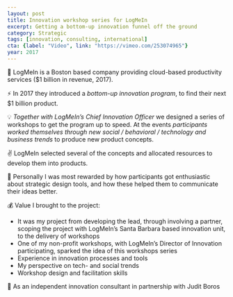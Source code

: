 ```yaml
---
layout: post
title: Innovation workshop series for LogMeIn
excerpt: Getting a bottom-up innovation funnel off the ground
category: Strategic
tags: [innovation, consulting, international]
cta: {label: "Video", link: "https://vimeo.com/253074965"}
year: 2017
---
```


🏢 LogMeIn is a Boston based company providing cloud-based productivity services ($1 billion in revenue, 2017). 

⚡ In 2017 they introduced a *bottom-up innovation program*, to find their next $1 billion product. 

💡 *Together with LogMeIn’s Chief Innovation Officer* we designed a series of workshops to get the program up to speed. At the events *participants worked themselves through new social / behavioral / technology and business trends* to produce new product concepts. 

✌️ LogMeIn selected several of the concepts and allocated resources to develop them into products.  

💙 Personally I was most rewarded by how participants got enthusiastic about strategic design tools, and how these helped them to communicate their ideas better. 

💰 Value I brought to the project:

- It was my project from developing the lead, through involving a partner, scoping the project with LogMeIn’s Santa Barbara based innovation unit, to the delivery of workshops
- One of my non-profit workshops, with LogMeIn’s Director of Innovation participating, sparked the idea of this workshops series
- Experience in innovation processes and tools
- My perspective on tech- and social trends
- Workshop design and facilitation skills 

👥 As an independent innovation consultant in partnership with Judit Boros